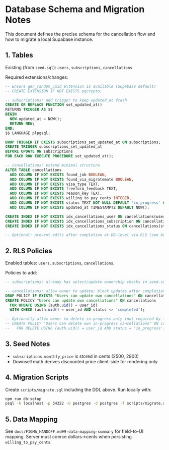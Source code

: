 # Database Schema and Migration Notes

This document defines the precise schema for the cancellation flow and how to migrate a local Supabase instance.

## 1. Tables

Existing (from `seed.sql`): `users`, `subscriptions`, `cancellations`

Required extensions/changes:

```sql
-- Ensure gen_random_uuid extension is available (Supabase default)
-- CREATE EXTENSION IF NOT EXISTS pgcrypto;

-- subscriptions: add trigger to keep updated_at fresh
CREATE OR REPLACE FUNCTION set_updated_at()
RETURNS TRIGGER AS $$
BEGIN
  NEW.updated_at = NOW();
  RETURN NEW;
END;
$$ LANGUAGE plpgsql;

DROP TRIGGER IF EXISTS subscriptions_set_updated_at ON subscriptions;
CREATE TRIGGER subscriptions_set_updated_at
BEFORE UPDATE ON subscriptions
FOR EACH ROW EXECUTE PROCEDURE set_updated_at();

-- cancellations: extend minimal structure
ALTER TABLE cancellations
  ADD COLUMN IF NOT EXISTS found_job BOOLEAN,
  ADD COLUMN IF NOT EXISTS found_via_migratemate BOOLEAN,
  ADD COLUMN IF NOT EXISTS visa_type TEXT,
  ADD COLUMN IF NOT EXISTS freeform_feedback TEXT,
  ADD COLUMN IF NOT EXISTS reason_key TEXT,
  ADD COLUMN IF NOT EXISTS willing_to_pay_cents INTEGER,
  ADD COLUMN IF NOT EXISTS status TEXT NOT NULL DEFAULT 'in_progress' CHECK (status IN ('in_progress','completed')),
  ADD COLUMN IF NOT EXISTS updated_at TIMESTAMPTZ DEFAULT NOW();

CREATE INDEX IF NOT EXISTS idx_cancellations_user ON cancellations(user_id);
CREATE INDEX IF NOT EXISTS idx_cancellations_subscription ON cancellations(subscription_id);
CREATE INDEX IF NOT EXISTS idx_cancellations_status ON cancellations(status);

-- Optional: prevent edits after completion at DB-level via RLS (see below)
```

## 2. RLS Policies

Enabled tables: `users`, `subscriptions`, `cancellations`.

Policies to add:

```sql
-- subscriptions: already has select/update ownership checks in seed.sql

-- cancellations: allow owner to update; block updates after completion
DROP POLICY IF EXISTS "Users can update own cancellations" ON cancellations;
CREATE POLICY "Users can update own cancellations" ON cancellations
  FOR UPDATE USING (auth.uid() = user_id)
  WITH CHECK (auth.uid() = user_id AND status <> 'completed');

-- Optionally allow owner to delete in-progress only (not required by flow)
-- CREATE POLICY "Users can delete own in-progress cancellations" ON cancellations
--   FOR DELETE USING (auth.uid() = user_id AND status = 'in_progress');
```

## 3. Seed Notes

- `subscriptions.monthly_price` is stored in cents (2500, 2900)
- Downsell math derives discounted price client-side for rendering only

## 4. Migration Scripts

Create `scripts/migrate.sql` including the DDL above. Run locally with:

```bash
npm run db:setup
psql -h localhost -p 54322 -U postgres -d postgres -f scripts/migrate.sql
```

## 5. Data Mapping

See `docs/FIGMA_HANDOFF.md#9-data-mapping-summary` for field-to-UI mapping. Server must coerce dollars→cents when persisting `willing_to_pay_cents`.
